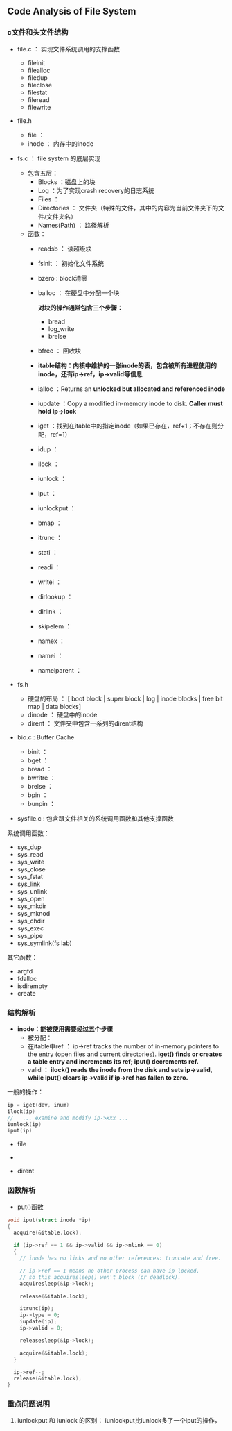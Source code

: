 ## Code Analysis of File System

### c文件和头文件结构
* file.c
：    实现文件系统调用的支撑函数
    * fileinit
    * filealloc
    * filedup
    * fileclose
    * filestat
    * fileread
    * filewrite
* file.h
  * file ： 
  * inode ： 内存中的inode
* fs.c ： file system 的底层实现
    * 包含五层：
        * Blocks ：磁盘上的块
        * Log ：为了实现crash recovery的日志系统
        * Files ： 
        * Directories ： 文件夹（特殊的文件，其中的内容为当前文件夹下的文件/文件夹名）
        * Names(Path) ： 路径解析
    * 函数：
        * readsb ： 读超级块
        * fsinit ： 初始化文件系统
        * bzero : block清零
        * balloc ： 在硬盘中分配一个块

          <strong>对块的操作通常包含三个步骤：</strong>
            * bread
            * log_write
            * brelse
        * bfree ： 回收块
        * <strong>itable结构：内核中维护的一张inode的表，包含被所有进程使用的inode，还有ip->ref，ip->valid等信息</strong>
        * ialloc ：Returns an <strong>unlocked but allocated and referenced inode</strong>
        * iupdate ：Copy a modified in-memory inode to disk. <strong>Caller must hold ip->lock</strong>
        * iget ：找到在itable中的指定inode（如果已存在，ref+1；不存在则分配，ref=1）
        * idup ：
        * ilock ：
        * iunlock ：
        * iput ：
        * iunlockput ：
        * bmap ：
        * itrunc ：
        * stati ：
        * readi ：
        * writei ：
        * dirlookup ：
        * dirlink ：
        * skipelem ：
        * namex ：
        * namei ：
        * nameiparent ： 

* fs.h
    * 硬盘的布局
：    [ boot block | super block | log | inode blocks | free bit map | data blocks]
    * dinode ： 硬盘中的inode
    * dirent ： 文件夹中包含一系列的dirent结构
* bio.c : Buffer Cache
    * binit ：
    * bget ：
    * bread ：
    * bwritre ：
    * brelse ：
    * bpin ：
    * bunpin ： 
* sysfile.c
:    包含跟文件相关的系统调用函数和其他支撑函数
  
系统调用函数：
  * sys_dup
  * sys_read
  * sys_write
  * sys_close
  * sys_fstat
  * sys_link
  * sys_unlink
  * sys_open
  * sys_mkdir
  * sys_mknod
  * sys_chdir
  * sys_exec
  * sys_pipe
  * sys_symlink(fs lab)

其它函数：
  * argfd
  * fdalloc
  * isdirempty
  * create
  

### 结构解析
* <strong>inode：能被使用需要经过五个步骤</strong>
    * 被分配：
    * 在itable中ref ： ip->ref tracks the number of in-memory pointers to the entry (open files and current directories). <strong>iget() finds or creates a table entry and increments its ref; iput() decrements ref.</strong>
    * valid ： <strong>ilock() reads the inode from the disk and sets ip->valid, while iput() clears ip->valid if ip->ref has fallen to zero.</strong>
 
一般的操作：
```c
ip = iget(dev, inum)
ilock(ip)
//   ... examine and modify ip->xxx ...
iunlock(ip)
iput(ip)
```
* file
* 

* dirent

### 函数解析
* put()函数
```c
void iput(struct inode *ip)
{
  acquire(&itable.lock);

  if (ip->ref == 1 && ip->valid && ip->nlink == 0)
  {
    // inode has no links and no other references: truncate and free.

    // ip->ref == 1 means no other process can have ip locked,
    // so this acquiresleep() won't block (or deadlock).
    acquiresleep(&ip->lock);

    release(&itable.lock);

    itrunc(ip);
    ip->type = 0;
    iupdate(ip);
    ip->valid = 0;

    releasesleep(&ip->lock);

    acquire(&itable.lock);
  }

  ip->ref--;
  release(&itable.lock);
}
```

### 重点问题说明

1. iunlockput 和 iunlock 的区别：
iunlockput比iunlock多了一个iput的操作，
